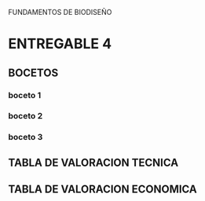 FUNDAMENTOS DE BIODISEÑO
<h1> ENTREGABLE 4</h1>
<h2> BOCETOS </h2>
<h3> boceto 1</h3>

> 
>
>

<h3> boceto 2</h3>

>
>
>

<h3> boceto 3</h3>

>
>
>

<h2> TABLA DE VALORACION  TECNICA </h2>


<h2> TABLA DE VALORACION ECONOMICA </h2>
